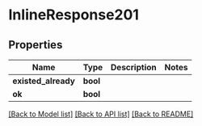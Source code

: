 # InlineResponse201

## Properties

Name | Type | Description | Notes
------------ | ------------- | ------------- | -------------
**existed_already** | **bool** |  | 
**ok** | **bool** |  | 

[[Back to Model list]](../README.md#documentation-for-models) [[Back to API list]](../README.md#documentation-for-api-endpoints) [[Back to README]](../README.md)


